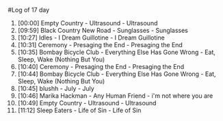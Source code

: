 #Log of 17 day

1. [00:00] Empty Country - Ultrasound - Ultrasound
1. [09:59] Black Country New Road - Sunglasses - Sunglasses
1. [10:27] Idles - I Dream Guillotine - I Dream Guillotine
1. [10:31] Ceremony - Presaging the End - Presaging the End
1. [10:35] Bombay Bicycle Club - Everything Else Has Gone Wrong - Eat, Sleep, Wake (Nothing But You)
1. [10:40] Ceremony - Presaging the End - Presaging the End
1. [10:44] Bombay Bicycle Club - Everything Else Has Gone Wrong - Eat, Sleep, Wake (Nothing But You)
1. [10:45] blushh - July - July
1. [10:46] Marika Hackman - Any Human Friend - i'm not where you are
1. [10:49] Empty Country - Ultrasound - Ultrasound
1. [11:12] Sleep Eaters - Life of Sin - Life of Sin
